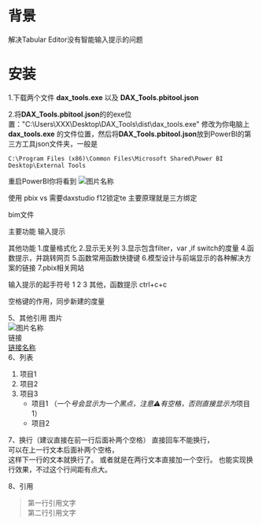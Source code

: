 # 背景
解决Tabular Editor没有智能输入提示的问题

# 安装

1.下载两个文件
**dax_tools.exe** 以及 **DAX_Tools.pbitool.json**

2.将**DAX_Tools.pbitool.json**的的exe位置："C:\\Users\\XXX\\Desktop\\DAX_Tools\\dist\\dax_tools.exe"
修改为你电脑上**dax_tools.exe** 的文件位置，然后将**DAX_Tools.pbitool.json**放到PowerBI的第三方工具json文件夹，一般是
```
C:\Program Files (x86)\Common Files\Microsoft Shared\Power BI Desktop\External Tools
```
重启PowerBI你将看到
![图片名称](\github.gifig1.png)


使用
pbix 
vs 需要daxstudio
f12锁定te
主要原理就是三方绑定

bim文件

主要功能
输入提示

其他功能
1.度量格式化
2.显示无关列
3.显示包含filter，var ,if switch的度量
4.函数提示，并跳转网页
5.函数常用函数快捷键
6.模型设计与前端显示的各种解决方案的链接
7.pbix相关网站

输入提示的起手符号
1
2
3
其他，函数提示 ctrl+c+c

空格键的作用，同步新建的度量




5、其他引用
图片  
![图片名称](https://www.baidu.com/img/bd_logo1.png)  
链接  
[链接名称](https://www.baidu.com/)    
6、列表 
1. 项目1  
2. 项目2  
3. 项目3  
   * 项目1 （一个*号会显示为一个黑点，注意⚠️有空格，否则直接显示为*项目1） 
   * 项目2   

7、换行（建议直接在前一行后面补两个空格）
直接回车不能换行，  
可以在上一行文本后面补两个空格，  
这样下一行的文本就换行了。
或者就是在两行文本直接加一个空行。
也能实现换行效果，不过这个行间距有点大。  

8、引用
> 第一行引用文字  
> 第二行引用文字
>